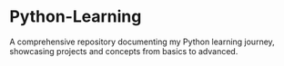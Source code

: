 # Python-Learning
A comprehensive repository documenting my Python learning journey, showcasing projects and concepts from basics to advanced.
